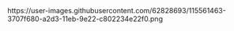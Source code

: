 <There is an encrypted message behind this image>
https://user-images.githubusercontent.com/62828693/115561463-3707f680-a2d3-11eb-9e22-c802234e22f0.png

